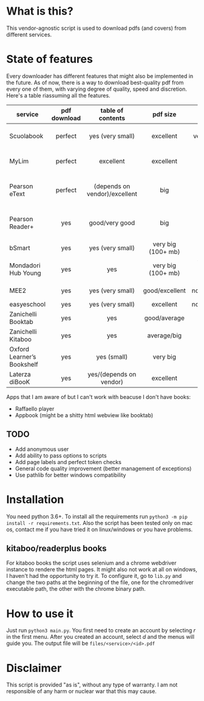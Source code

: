 # What is this?
This vendor-agnostic script is used to download pdfs (and covers) from different services.
# State of features
Every downloader has different features that might also be implemented in the future. As of now, there is a way to download best-quality pdf from every one of them, with varying degree of quality, speed and discretion. Here's a table riassuming all the features.

| service | pdf download | table of contents | pdf size | max logins | page labels | login expire | cover | redered |
| ------- | :----------: | :---------------: | :------: | :--------: | :---------: | :----------: | :---: | :-----: |
| Scuolabook | perfect | yes (very small) | excellent | very restrictive | not yet/depends on vendor | never | yes | no |
| MyLim | perfect | excellent | excellent | no | not yet/depends on vendor | ? | yes | no |
| Pearson eText | perfect | (depends on vendor)/excellent | big | no | no/depends on vendor | very fast (30 min) | yes | sometimes |
| Pearson Reader+ | yes | good/very good | big | no | no/depends on vendor | very fast (30 min) | yes | no |
| bSmart | yes | yes (very small) | very big (100+ mb) | no | not yet | ? | yes | no |
| Mondadori Hub Young | yes | yes | very big (100+ mb) | yes (disable because glitches) | not yet | ? | yes | no |
| MEE2 | yes | yes (very small) | good/excellent | no/1token4ever | no | never | yes (?) | no |
| easyeschool | yes | yes (very small) | excellent | no/1token4ever | no | never | yes | no |
| Zanichelli Booktab | yes | yes | good/average | yes | yes | ? | yes | no |
| Zanichelli Kitaboo | yes | yes | average/big | yes | yes | ? | yes | yes |
| Oxford Learner’s Bookshelf | yes | yes (small) | very big | ? | not yet/no | ? | yes | no |
| Laterza diBooK | yes | yes/(depends on vendor) | excellent | ? | not yet/no | ? | yes | no |

Apps that I am aware of but I can't work with beacuse I don't have books:
 - Raffaello player
 - Appbook (might be a shitty html webview like booktab)

## TODO
 - Add anonymous user
 - Add ability to pass options to scripts
 - Add page labels and perfect token checks
 - General code quality improvement (better management of exceptions)
 - Use pathlib for better windows compatibility

# Installation
You need python 3.6+. To install all the requirements run ```python3 -m pip install -r requirements.txt```. Also the script has been tested only on mac os, contact me if you have tried it on linux/windows or you have problems.
## kitaboo/readerplus books
For kitaboo books the script uses selenium and a chrome webdriver instance to rendere the html pages. It might also not work at all on windows, I haven't had the opportunity to try it. To configure it, go to ```lib.py``` and change the two paths at the beginning of the file, one for the chromedriver executable path, the other with the chrome binary path.
# How to use it
Just run ```python3 main.py```. You first need to create an account by selecting *r* in the first menu. After you created an account, select *d* and the menus will guide you. The output file will be ```files/<service>/<id>.pdf```
# Disclaimer
This script is provided "as is", without any type of warranty. I am not responsible of any harm or nuclear war that this may cause.
